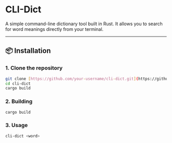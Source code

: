 # CLI-Dict

A simple command-line dictionary tool built in Rust. It allows you to search for word meanings directly from your terminal.

---

## 📦 Installation

### 1. Clone the repository

```bash
git clone [https://github.com/your-username/cli-dict.git](https://github.com/your-username/cli-dict.git)
cd cli-dict
cargo build 
````
### 2. Building 

```bash
cargo build 
````

### 3. Usage

````bash
cli-dict <word>
````
